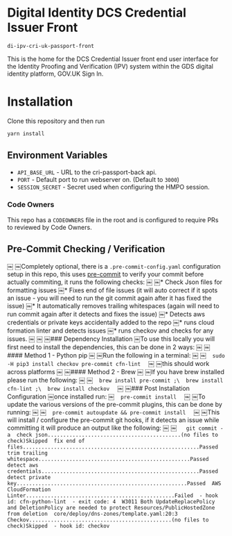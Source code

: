 # Digital Identity DCS Credential Issuer Front

`di-ipv-cri-uk-passport-front`

This is the home for the DCS Credential Issuer front end user interface for the Identity Proofing and Verification (IPV) system within the GDS digital identity platform, GOV.UK Sign In.

# Installation

Clone this repository and then run

```bash
yarn install
```

## Environment Variables

- `API_BASE_URL` - URL to the cri-passport-back api.
- `PORT` - Default port to run webserver on. (Default to `3000`)
- `SESSION_SECRET` - Secret used when configuring the HMPO session.

### Code Owners

This repo has a `CODEOWNERS` file in the root and is configured to require PRs to reviewed by Code Owners.


## Pre-Commit Checking / Verification
￼
￼Completely optional, there is a `.pre-commit-config.yaml` configuration setup in this repo, this uses [pre-commit](https://pre-commit.com/) to verify your commit before actually commiting, it runs the following checks:
￼
￼* Check Json files for formatting issues
￼* Fixes end of file issues (it will auto correct if it spots an issue - you will need to run the git commit again after it has fixed the issue)
￼* It automatically removes trailing whitespaces (again will need to run commit again after it detects and fixes the issue)
￼* Detects aws credentials or private keys accidentally added to the repo
￼* runs cloud formation linter and detects issues
￼* runs checkov and checks for any issues.
￼
￼
￼### Dependency Installation
￼To use this locally you will first need to install the dependencies, this can be done in 2 ways:
￼
￼#### Method 1 - Python pip
￼
￼Run the following in a terminal:
￼
￼```
￼sudo -H pip3 install checkov pre-commit cfn-lint
￼```
￼
￼this should work across platforms
￼
￼#### Method 2 - Brew
￼
￼If you have brew installed please run the following:
￼
￼```
￼brew install pre-commit ;\
￼brew install cfn-lint ;\
￼brew install checkov
￼```
￼
￼### Post Installation Configuration
￼once installed run:
￼```
￼pre-commit install
￼```
￼
￼To update the various versions of the pre-commit plugins, this can be done by running:
￼
￼```
￼pre-commit autoupdate && pre-commit install
￼```
￼
￼This will install / configure the pre-commit git hooks,  if it detects an issue while committing it will produce an output like the following:
￼
￼```
￼ git commit -a
￼check json...........................................(no files to check)Skipped
￼fix end of files.........................................................Passed
￼trim trailing whitespace.................................................Passed
￼detect aws credentials...................................................Passed
￼detect private key.......................................................Passed
￼AWS CloudFormation Linter................................................Failed
￼- hook id: cfn-python-lint
￼- exit code: 4
￼W3011 Both UpdateReplacePolicy and DeletionPolicy are needed to protect Resources/PublicHostedZone from deletion
￼core/deploy/dns-zones/template.yaml:20:3
￼Checkov..............................................(no files to check)Skipped
￼- hook id: checkov
￼```
